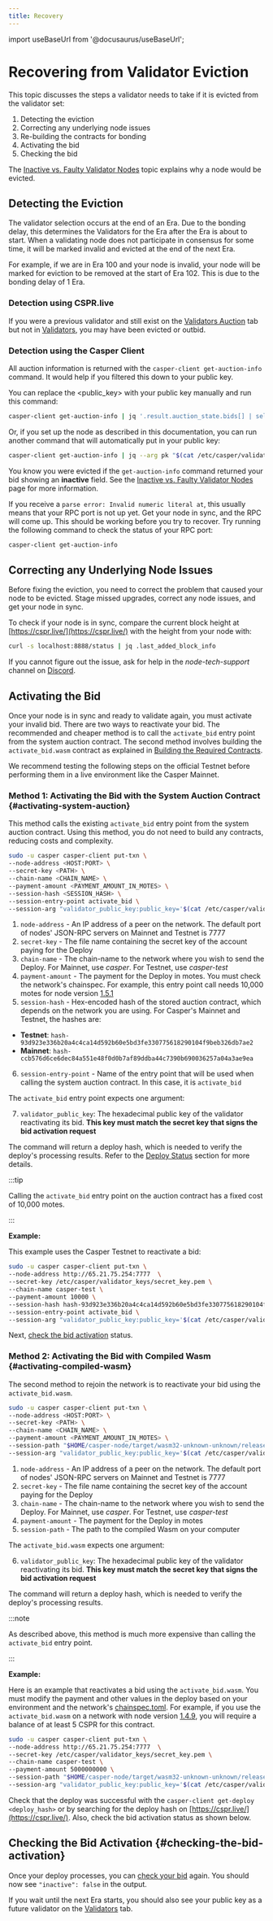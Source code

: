 ```yaml
---
title: Recovery
---
```


import useBaseUrl from '@docusaurus/useBaseUrl';

# Recovering from Validator Eviction

This topic discusses the steps a validator needs to take if it is evicted from the validator set:

1. Detecting the eviction
2. Correcting any underlying node issues
3. Re-building the contracts for bonding
4. Activating the bid
5. Checking the bid

The [Inactive vs. Faulty Validator Nodes](./inactive-vs-faulty.md) topic explains why a node would be evicted.

## Detecting the Eviction

The validator selection occurs at the end of an Era. Due to the bonding delay, this determines the Validators for the Era after the Era is about to start. When a validating node does not participate in consensus for some time, it will be marked invalid and evicted at the end of the next Era.

For example, if we are in Era 100 and your node is invalid, your node will be marked for eviction to be removed at the start of Era 102. This is due to the bonding delay of 1 Era.

### Detection using CSPR.live

If you were a previous validator and still exist on the [Validators Auction](https://cspr.live/validators-auction) tab but not in [Validators](https://cspr.live/validators), you may have been evicted or outbid. 

### Detection using the Casper Client

All auction information is returned with the `casper-client get-auction-info` command. It would help if you filtered this down to your public key. 

You can replace the <public_key> with your public key manually and run this command:

```bash
casper-client get-auction-info | jq '.result.auction_state.bids[] | select( .public_key == "<public_key>")'
```

Or, if you set up the node as described in this documentation, you can run another command that will automatically put in your public key:

```bash
casper-client get-auction-info | jq --arg pk "$(cat /etc/casper/validator_keys/public_key_hex)" '.result.auction_state.bids[] | select( (.public_key | ascii_downcase) == ($pk | ascii_downcase) )'
```

You know you were evicted if the `get-auction-info` command returned your bid showing an **inactive** field. See the [Inactive vs. Faulty Validator Nodes](./inactive-vs-faulty.md) page for more information.

If you receive a `parse error: Invalid numeric literal at`, this usually means that your RPC port is not up yet. Get your node in sync, and the RPC will come up. This should be working before you try to recover. Try running the following command to check the status of your RPC port:

```bash
casper-client get-auction-info
```

## Correcting any Underlying Node Issues

Before fixing the eviction, you need to correct the problem that caused your node to be evicted. Stage missed upgrades, correct any node issues, and get your node in sync.

To check if your node is in sync, compare the current block height at [https://cspr.live/](https://cspr.live/) with the height from your node with:

```bash
curl -s localhost:8888/status | jq .last_added_block_info
```

If you cannot figure out the issue, ask for help in the *node-tech-support* channel on [Discord](https://discord.com/invite/casperblockchain).

## Activating the Bid

Once your node is in sync and ready to validate again, you must activate your invalid bid. There are two ways to reactivate your bid. The recommended and cheaper method is to call the `activate_bid` entry point from the system auction contract. The second method involves building the `activate_bid.wasm` contract as explained in [Building the Required Contracts](../setup/joining.md#step-3-build-contracts).

We recommend testing the following steps on the official Testnet before performing them in a live environment like the Casper Mainnet.

### Method 1: Activating the Bid with the System Auction Contract {#activating-system-auction}

This method calls the existing `activate_bid` entry point from the system auction contract. Using this method, you do not need to build any contracts, reducing costs and complexity.

```bash
sudo -u casper casper-client put-txn \
--node-address <HOST:PORT> \
--secret-key <PATH> \
--chain-name <CHAIN_NAME> \
--payment-amount <PAYMENT_AMOUNT_IN_MOTES> \
--session-hash <SESSION_HASH> \
--session-entry-point activate_bid \
--session-arg "validator_public_key:public_key='$(cat /etc/casper/validator_keys/public_key_hex)'"
```

1. `node-address` - An IP address of a peer on the network. The default port of nodes' JSON-RPC servers on Mainnet and Testnet is 7777
2. `secret-key` - The file name containing the secret key of the account paying for the Deploy
3. `chain-name` - The chain-name to the network where you wish to send the Deploy. For Mainnet, use *casper*. For Testnet, use *casper-test*
4. `payment-amount` - The payment for the Deploy in motes. You must check the network's chainspec. For example, this entry point call needs 10,000 motes for node version [1.5.1](https://github.com/casper-network/casper-node/blob/release-1.5.1/resources/production/chainspec.toml)
5. `session-hash` - Hex-encoded hash of the stored auction contract, which depends on the network you are using. For Casper's Mainnet and Testnet, the hashes are:

- **Testnet**: `hash-93d923e336b20a4c4ca14d592b60e5bd3fe330775618290104f9beb326db7ae2`
- **Mainnet**: `hash-ccb576d6ce6dec84a551e48f0d0b7af89ddba44c7390b690036257a04a3ae9ea`

6. `session-entry-point` - Name of the entry point that will be used when calling the system auction contract. In this case, it is `activate_bid`

The `activate_bid` entry point expects one argument:

7. `validator_public_key`: The hexadecimal public key of the validator reactivating its bid. **This key must match the secret key that signs the bid activation request**

The command will return a deploy hash, which is needed to verify the deploy's processing results. Refer to the [Deploy Status](../../resources/beginner/querying-network.md#deploy-status) section for more details.

:::tip

Calling the `activate_bid` entry point on the auction contract has a fixed cost of 10,000 motes.

:::

**Example:**

This example uses the Casper Testnet to reactivate a bid:

```bash
sudo -u casper casper-client put-txn \
--node-address http://65.21.75.254:7777  \
--secret-key /etc/casper/validator_keys/secret_key.pem \
--chain-name casper-test \
--payment-amount 10000 \
--session-hash hash-93d923e336b20a4c4ca14d592b60e5bd3fe330775618290104f9beb326db7ae2 \
--session-entry-point activate_bid \
--session-arg "validator_public_key:public_key='$(cat /etc/casper/validator_keys/public_key_hex)'"
```

Next, [check the bid activation](#checking-the-bid-activation) status.

### Method 2: Activating the Bid with Compiled Wasm {#activating-compiled-wasm}

The second method to rejoin the network is to reactivate your bid using the `activate_bid.wasm`.


```bash
sudo -u casper casper-client put-txn \
--node-address <HOST:PORT> \
--secret-key <PATH> \
--chain-name <CHAIN_NAME> \
--payment-amount <PAYMENT_AMOUNT_IN_MOTES> \
--session-path "$HOME/casper-node/target/wasm32-unknown-unknown/release/activate_bid.wasm" \
--session-arg "validator_public_key:public_key='$(cat /etc/casper/validator_keys/public_key_hex)'"
```

1. `node-address` - An IP address of a peer on the network. The default port of nodes' JSON-RPC servers on Mainnet and Testnet is 7777
2. `secret-key` - The file name containing the secret key of the account paying for the Deploy
3. `chain-name` - The chain-name to the network where you wish to send the Deploy. For Mainnet, use *casper*. For Testnet, use *casper-test*
4. `payment-amount` - The payment for the Deploy in motes
5. `session-path` - The path to the compiled Wasm on your computer

The `activate_bid.wasm` expects one argument:

6. `validator_public_key`: The hexadecimal public key of the validator reactivating its bid. **This key must match the secret key that signs the bid activation request**

The command will return a deploy hash, which is needed to verify the deploy's processing results.

:::note

As described above, this method is much more expensive than calling the `activate_bid` entry point.

:::

**Example:**

Here is an example that reactivates a bid using the `activate_bid.wasm`. You must modify the payment and other values in the deploy based on your environment and the network's [chainspec.toml](../../concepts/glossary/C.md#chainspec). For example, if you use the `activate_bid.wasm` on a network with node version [1.4.9](https://github.com/casper-network/casper-node/blob/release-1.4.9/resources/production/chainspec.toml), you will require a balance of at least 5 CSPR for this contract. 

```bash
sudo -u casper casper-client put-txn \
--node-address http://65.21.75.254:7777  \
--secret-key /etc/casper/validator_keys/secret_key.pem \
--chain-name casper-test \
--payment-amount 5000000000 \
--session-path "$HOME/casper-node/target/wasm32-unknown-unknown/release/activate_bid.wasm" \
--session-arg "validator_public_key:public_key='$(cat /etc/casper/validator_keys/public_key_hex)'"
```

Check that the deploy was successful with the `casper-client get-deploy <deploy_hash>` or by searching for the deploy hash on [https://cspr.live/](https://cspr.live/). Also, check the bid activation status as shown below.

## Checking the Bid Activation {#checking-the-bid-activation}

Once your deploy processes, you can [check your bid](recovering.md#detecting-the-eviction-using-the-casper-client) again. You should now see `"inactive": false` in the output.

If you wait until the next Era starts, you should also see your public key as a future validator on the [Validators](https://cspr.live/validators) tab.